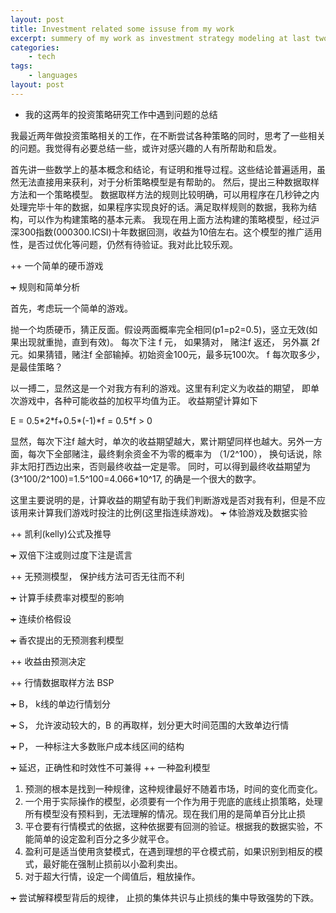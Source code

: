 ```yaml
---
layout: post
title: Investment related some issuse from my work
excerpt: summery of my work as investment strategy modeling at last two years 我的这两年的投资策略研究工作中遇到问题的总结
categories:
    - tech
tags:
    - languages
layout: post
---
```

<ul class="org-ul">
<li>我的这两年的投资策略研究工作中遇到问题的总结
</li>
</ul>

<p>
我最近两年做投资策略相关的工作，在不断尝试各种策略的同时，思考了一些相关的问题。我觉得有必要总结一些，或许对感兴趣的人有所帮助和启发。
</p>

<p>
首先讲一些数学上的基本概念和结论，有证明和推导过程。这些结论普遍适用，虽然无法直接用来获利，对于分析策略模型是有帮助的。
然后，提出三种数据取样方法和一个策略模型。
数据取样方法的规则比较明确，可以用程序在几秒钟之内处理完毕十年的数据，如果程序实现良好的话。满足取样规则的数据，我称为结构，可以作为构建策略的基本元素。
我现在用上面方法构建的策略模型，经过沪深300指数(000300.ICSI)十年数据回测，收益为10倍左右。这个模型的推广适用性，是否过优化等问题，仍然有待验证。我对此比较乐观。
</p>


<p>
++  一个简单的硬币游戏
</p>

<p>
<del>+</del> 规则和简单分析
</p>

<p>
首先，考虑玩一个简单的游戏。
</p>

<p>
抛一个均质硬币，猜正反面。假设两面概率完全相同(p1=p2=0.5)，竖立无效(如果出现就重抛，直到有效)。 每次下注 f 元， 如果猜对，
赌注f 返还， 另外赢 2f 元。如果猜错，赌注f 全部输掉。初始资金100元，最多玩100次。 f 每次取多少， 是最佳策略？
</p>

<p>
以一搏二，显然这是一个对我方有利的游戏。这里有利定义为收益的期望， 即单次游戏中，各种可能收益的加权平均值为正。
收益期望计算如下
</p>

<p>
E = 0.5*2*f+0.5*(-1)*f = 0.5*f &gt; 0
</p>

<p>
显然，每次下注f 越大时，单次的收益期望越大，累计期望同样也越大。另外一方面，每次下全部赌注，最终剩余资金不为零的概率为 （1/2^100），
换句话说，除非太阳打西边出来，否则最终收益一定是零。
同时，可以得到最终收益期望为(3^100/2^100)=1.5^100=4.066*10^17, 的确是一个很大的数字。
</p>

<p>
这里主要说明的是，计算收益的期望有助于我们判断游戏是否对我有利，但是不应该用来计算我们游戏时投注的比例(这里指连续游戏)。
<del>+</del> 体验游戏及数据实验
</p>

<p>
++ 凯利(kelly)公式及推导
</p>

<p>
<del>+</del> 双倍下注或则过度下注是谎言
</p>

<p>
++ 无预测模型， 保护线方法可否无往而不利
</p>

<p>
<del>+</del> 计算手续费率对模型的影响
</p>

<p>
<del>+</del> 连续价格假设
</p>

<p>
<del>+</del> 香农提出的无预测套利模型
</p>

<p>
++ 收益由预测决定
</p>

<p>
++ 行情数据取样方法 BSP
</p>

<p>
<del>+</del> B， k线的单边行情划分
</p>

<p>
<del>+</del> S， 允许波动较大的，B 的再取样，划分更大时间范围的大致单边行情
</p>

<p>
<del>+</del> P， 一种标注大多数账户成本线区间的结构
</p>

<p>
<del>+</del> 延迟，正确性和时效性不可兼得
++ 一种盈利模型
</p>
<ol class="org-ol">
<li>预测的根本是找到一种规律，这种规律最好不随着市场，时间的变化而变化。
</li>
<li>一个用于实际操作的模型，必须要有一个作为用于兜底的底线止损策略，处理所有模型没有预料到，无法理解的情况。现在我们用的是简单百分比止损
</li>
<li>平仓要有行情模式的依据，这种依据要有回测的验证。根据我的数据实验，不能简单的设定盈利百分之多少就平仓。
</li>
<li>盈利可是适当使用贪婪模式，在遇到理想的平仓模式前，如果识别到相反的模式，最好能在强制止损前以小盈利卖出。
</li>
<li>对于超大行情，设定一个阈值后，粗放操作。
</li>
</ol>
<p>
<del>+</del> 尝试解释模型背后的规律， 止损的集体共识与止损线的集中导致强势的下跌。
</p>

